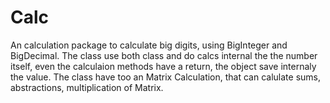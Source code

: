 # Calc

An calculation package to calculate big digits, using BigInteger and BigDecimal.
The class use both class and do calcs internal the the number itself, even the calculaion methods have a return, the object save internaly the value.
The class have too an Matrix Calculation, that can calulate sums, abstractions, multiplication of Matrix.
